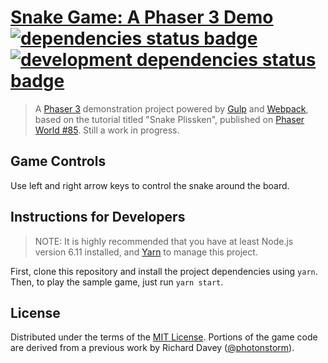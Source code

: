 # [Snake Game: A Phaser 3 Demo][game] [![dependencies status badge](https://david-dm.org/rblopes/phaser-3-snake-game/status.svg?style=flat-square)](https://david-dm.org/rblopes/phaser-3-snake-game) [![development dependencies status badge](https://david-dm.org/rblopes/phaser-3-snake-game/dev-status.svg?style=flat-square)](https://david-dm.org/rblopes/phaser-3-snake-game?type=dev)

>   A [Phaser 3][phsr] demonstration project powered by [Gulp][gulp] and [Webpack][wbpk], based on the tutorial titled "Snake Plissken", published on [Phaser World #85][pw85]. Still a work in progress.


## Game Controls

Use left and right arrow keys to control the snake around the board.


## Instructions for Developers

>   NOTE: It is highly recommended that you have at least Node.js version 6.11 installed, and [Yarn](https://yarnpkg.com/) to manage this project.

First, clone this repository and install the project dependencies using `yarn`. Then, to play the sample game, just run `yarn start`.


## License

Distributed under the terms of the [MIT License](LICENSE.md). Portions of the game code are derived from a previous work by Richard Davey ([@photonstorm](https://github.com/photonstorm)).

[wbpk]: https://webpack.js.org/
[pw85]: https://madmimi.com/p/03594a
[gulp]: https://github.com/gulpjs/gulp
[phsr]: https://github.com/photonstorm/phaser
[game]: https://rblopes.github.io/phaser-3-snake-game/
